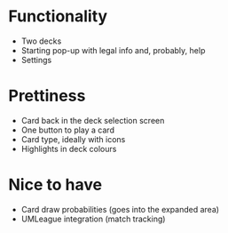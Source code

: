 # Functionality

* Two decks
* Starting pop-up with legal info and, probably, help
* Settings

# Prettiness

* Card back in the deck selection screen
* One button to play a card
* Card type, ideally with icons
* Highlights in deck colours

# Nice to have

* Card draw probabilities (goes into the expanded area)
* UMLeague integration (match tracking)
